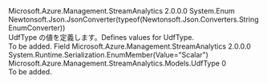 <Type Name="UdfType" FullName="Microsoft.Azure.Management.StreamAnalytics.Models.UdfType">
  <TypeSignature Language="C#" Value="public enum UdfType" />
  <TypeSignature Language="ILAsm" Value=".class public auto ansi sealed UdfType extends System.Enum" />
  <TypeSignature Language="DocId" Value="T:Microsoft.Azure.Management.StreamAnalytics.Models.UdfType" />
  <TypeSignature Language="VB.NET" Value="Public Enum UdfType" />
  <TypeSignature Language="F#" Value="type UdfType = " />
  <AssemblyInfo>
    <AssemblyName>Microsoft.Azure.Management.StreamAnalytics</AssemblyName>
    <AssemblyVersion>2.0.0.0</AssemblyVersion>
  </AssemblyInfo>
  <Base>
    <BaseTypeName>System.Enum</BaseTypeName>
  </Base>
  <Attributes>
    <Attribute>
      <AttributeName>Newtonsoft.Json.JsonConverter(typeof(Newtonsoft.Json.Converters.StringEnumConverter))</AttributeName>
    </Attribute>
  </Attributes>
  <Docs>
    <summary>
            <span data-ttu-id="71131-101">UdfType の値を定義します。</span><span class="sxs-lookup"><span data-stu-id="71131-101">Defines values for UdfType.</span></span>
            </summary>
    <remarks>To be added.</remarks>
  </Docs>
  <Members>
    <Member MemberName="Scalar">
      <MemberSignature Language="C#" Value="Scalar" />
      <MemberSignature Language="ILAsm" Value=".field public static literal valuetype Microsoft.Azure.Management.StreamAnalytics.Models.UdfType Scalar = int32(0)" />
      <MemberSignature Language="DocId" Value="F:Microsoft.Azure.Management.StreamAnalytics.Models.UdfType.Scalar" />
      <MemberSignature Language="VB.NET" Value="Scalar" />
      <MemberSignature Language="F#" Value="Scalar = 0" Usage="Microsoft.Azure.Management.StreamAnalytics.Models.UdfType.Scalar" />
      <MemberType>Field</MemberType>
      <AssemblyInfo>
        <AssemblyName>Microsoft.Azure.Management.StreamAnalytics</AssemblyName>
        <AssemblyVersion>2.0.0.0</AssemblyVersion>
      </AssemblyInfo>
      <Attributes>
        <Attribute>
          <AttributeName>System.Runtime.Serialization.EnumMember(Value="Scalar")</AttributeName>
        </Attribute>
      </Attributes>
      <ReturnValue>
        <ReturnType>Microsoft.Azure.Management.StreamAnalytics.Models.UdfType</ReturnType>
      </ReturnValue>
      <MemberValue>0</MemberValue>
      <Docs>
        <summary>To be added.</summary>
      </Docs>
    </Member>
  </Members>
</Type>